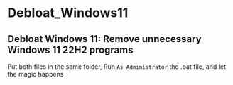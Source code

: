 # Debloat_Windows11
## Debloat Windows 11: Remove unnecessary Windows 11 22H2 programs

Put both files in the same folder, 
Run ```As Administrator``` the .bat file, and let the magic happens
